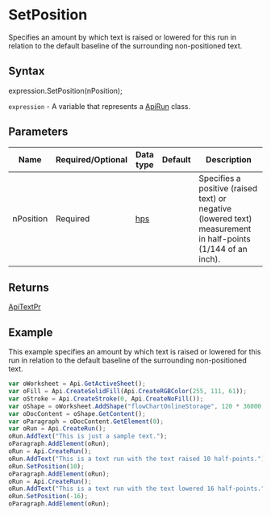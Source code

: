 # SetPosition

Specifies an amount by which text is raised or lowered for this run in relation to the defaultbaseline of the surrounding non-positioned text.

## Syntax

expression.SetPosition(nPosition);

`expression` - A variable that represents a [ApiRun](../ApiRun.md) class.

## Parameters

| **Name** | **Required/Optional** | **Data type** | **Default** | **Description** |
| ------------- | ------------- | ------------- | ------------- | ------------- |
| nPosition | Required | [hps](../../Enumeration/hps.md) |  | Specifies a positive (raised text) or negative (lowered text) measurement in half-points (1/144 of an inch). |

## Returns

[ApiTextPr](../../ApiTextPr/ApiTextPr.md)

## Example

This example specifies an amount by which text is raised or lowered for this run in relation to the default baseline of the surrounding non-positioned text.

```javascript
var oWorksheet = Api.GetActiveSheet();
var oFill = Api.CreateSolidFill(Api.CreateRGBColor(255, 111, 61));
var oStroke = Api.CreateStroke(0, Api.CreateNoFill());
var oShape = oWorksheet.AddShape("flowChartOnlineStorage", 120 * 36000, 70 * 36000, oFill, oStroke, 0, 2 * 36000, 0, 3 * 36000);
var oDocContent = oShape.GetContent();
var oParagraph = oDocContent.GetElement(0);
var oRun = Api.CreateRun();
oRun.AddText("This is just a sample text.");
oParagraph.AddElement(oRun);
oRun = Api.CreateRun();
oRun.AddText("This is a text run with the text raised 10 half-points.");
oRun.SetPosition(10);
oParagraph.AddElement(oRun);
oRun = Api.CreateRun();
oRun.AddText("This is a text run with the text lowered 16 half-points.");
oRun.SetPosition(-16);
oParagraph.AddElement(oRun);
```
